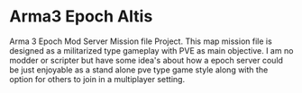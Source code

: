 # Arma3 Epoch Altis
Arma 3 Epoch Mod Server Mission file Project. This map mission file is designed as a militarized type gameplay with PVE as main objective.
I am no modder or scripter but have some idea's about how a epoch server could be just enjoyable as a stand alone pve type game style along
with the option for others to join in a multiplayer setting.
